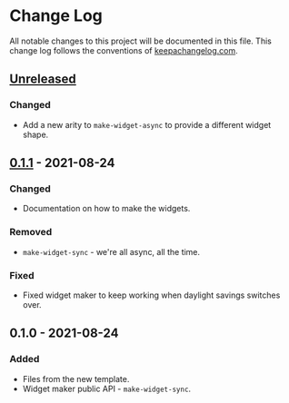 # Change Log
All notable changes to this project will be documented in this file. This change log follows the conventions of [keepachangelog.com](http://keepachangelog.com/).

## [Unreleased]
### Changed
- Add a new arity to `make-widget-async` to provide a different widget shape.

## [0.1.1] - 2021-08-24
### Changed
- Documentation on how to make the widgets.

### Removed
- `make-widget-sync` - we're all async, all the time.

### Fixed
- Fixed widget maker to keep working when daylight savings switches over.

## 0.1.0 - 2021-08-24
### Added
- Files from the new template.
- Widget maker public API - `make-widget-sync`.

[Unreleased]: https://sourcehost.site/your-name/clj-hudstats-test/compare/0.1.1...HEAD
[0.1.1]: https://sourcehost.site/your-name/clj-hudstats-test/compare/0.1.0...0.1.1
